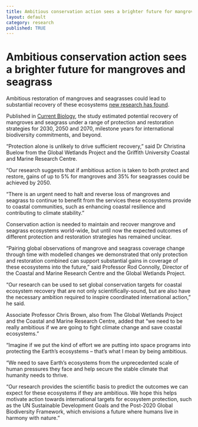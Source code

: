 ```yaml
---
title: Ambitious conservation action sees a brighter future for mangroves and seagrass
layout: default
category: research
published: TRUE
---
```


# Ambitious conservation action sees a brighter future for mangroves and seagrass

Ambitious restoration of mangroves and seagrasses could lead to substantial recovery of these ecosystems [new research has found](https://www.cell.com/current-biology/fulltext/S0960-9822(22)00235-4).

Published in [Current Biology](https://www.cell.com/current-biology/fulltext/S0960-9822(22)00235-4), the study estimated potential recovery of mangroves and seagrass under a range of protection and restoration strategies for 2030, 2050 and 2070, milestone years for international biodiversity commitments, and beyond.

“Protection alone is unlikely to drive sufficient recovery,” said Dr Christina Buelow from the Global Wetlands Project and the Griffith University Coastal and Marine Research Centre.

“Our research suggests that if ambitious action is taken to both protect and restore, gains of up to 5% for mangroves and 35% for seagrasses could be achieved by 2050.

“There is an urgent need to halt and reverse loss of mangroves and seagrass to continue to benefit from the services these ecosystems provide to coastal communities, such as enhancing coastal resilience and contributing to climate stability.”

Conservation action is needed to maintain and recover mangrove and seagrass ecosystems world-wide, but until now the expected outcomes of different protection and restoration strategies has remained unclear.

“Pairing global observations of mangrove and seagrass coverage change through time with modelled changes we demonstrated that only protection and restoration combined can support substantial gains in coverage of these ecosystems into the future,” said Professor Rod Connolly, Director of the Coastal and Marine Research Centre and the Global Wetlands Project.

“Our research can be used to set global conservation targets for coastal ecosystem recovery that are not only scientifically-sound, but are also have the necessary ambition required to inspire coordinated international action,” he said.

Associate Professor Chris Brown, also from The Global Wetlands Project and the Coastal and Marine Research Centre, added that “we need to be really ambitious if we are going to fight climate change and save coastal ecosystems.”

“Imagine if we put the kind of effort we are putting into space programs into protecting the Earth’s ecosystems – that’s what I mean by being ambitious.

“We need to save Earth’s ecosystems from the unprecedented scale of human pressures they face and help secure the stable climate that humanity needs to thrive.

“Our research provides the scientific basis to predict the outcomes we can expect for these ecosystems if they are ambitious. We hope this helps motivate action towards international targets for ecosystem protection, such as the UN Sustainable Development Goals and the Post-2020 Global Biodiversity Framework, which envisions a future where humans live in harmony with nature.”

